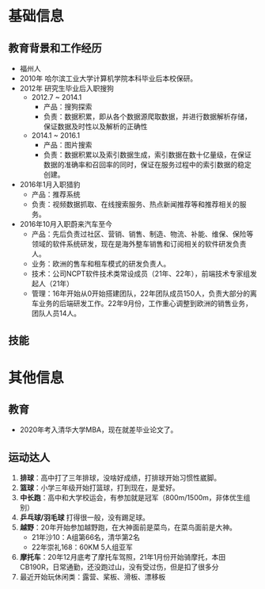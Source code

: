 # 基础信息
## 教育背景和工作经历
-   福州人  
-   2010年 哈尔滨工业大学计算机学院本科毕业后本校保研。  
-   2012年 研究生毕业后入职搜狗  
	-   2012.7 ~ 2014.1  
		-   产品：搜狗探索  
		-   负责：数据积累，即从各个数据源爬取数据，并进行数据解析存储，保证数据及时性以及解析的正确性  
	-   2014.1 ~ 2016.1  
		-   产品：图片搜索  
		-   负责：数据积累以及索引数据生成，索引数据在数十亿量级，在保证数据的准确率和召回率的同时，保证在服务过程中的索引数据的稳定创建。  
-   2016年1月入职猎豹  
	-   产品：推荐系统  
	-   负责：视频数据抓取、在线搜索服务、热点新闻推荐等和推荐相关的服务。
-   2016年10月入职蔚来汽车至今  
	-   产品：先后负责过社区、营销、销售、制造、物流、补能、维保、保险等领域的软件系统研发，现在是海外整车销售和订阅相关的软件研发负责人。  
	-   业务：欧洲的售车和租车模式的研发负责人。
	-   技术：公司NCPT软件技术类常设成员（21年、22年），前端技术专家组发起人（21年）
	-   管理：16年开始从0开始搭建团队，22年团队成员150人，负责大部分的离车业务的后端研发工作。22年9月份，工作重心调整到欧洲的销售业务，团队人员14人。

## 技能

# 其他信息
## 教育
- 2020年考入清华大学MBA，现在就差毕业论文了。
## 运动达人
1.  **排球**：高中打了三年排球，没啥好成绩，打排球开始习惯性崴脚。
2.  **篮球**：小学三年级开始打篮球，打到现在，是爱好。
3.  **中长跑**：高中和大学校运会，有参加就是冠军（800m/1500m，非体优生组别）
4.  **乒乓球/羽毛球** 打得很一般，没有踢足球。
5.  **越野**：20年开始参加越野跑，在大神面前是菜鸟，在菜鸟面前是大神。
	- 21年沙10：A组第66名，清华第2名
	- 22年崇礼168：60KM 5人组亚军
6.  **摩托车**：20年12月底考了摩托车驾照，21年1月份开始骑摩托，本田CB190R，日常通勤，还没跑过山，没有受过伤，但是扣了很多分
7. 最近开始玩休闲类：露营、桨板、滑板、漂移板
## 


